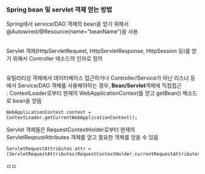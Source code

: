 <h3>Spring bean 및 servlet 객체 얻는 방법</h3>
Spring에서 service/DAO 객체의 bean을 얻기 위해서 @Autowired/@Resource(name="beanName")을 사용<br><br>

Servlet 객체(HttpServletRequest, HttpServletResponse, HttpSession 등)를 얻기 위해서 Controller 메소드의 인자로 정의<br><br>

유틸리티성 객체에서 데이터베이스 접근하거나 Controller/Service가 아닌 리스너 등에서 Service/DAO 객체를 사용해야하는 경우, <strong>Bean/Servlet</strong>객체에 직접접근 <br>
 : ContextLoader로부터 현재의 WebApplicationContext를 얻고 getBean() 메소드로 bean을 얻음

    WebApplicationContext context = ContextLoader.getCurrentWebApplicationContext();

Servlet 객체들은 RequestContextHolder로부터 현재의 ServletReqeustAttributes 객체를 얻고 필요한 객체를 얻을 수 있음

    ServletRequestAttributes attr = (ServletRequestAttributes)RequestContextHolder.currentRequestAttributes();

ㅁㅁ

